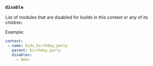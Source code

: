 ### `disable`

List of modules that are disabled for builds in this context or any of
its children.

Example:

```yaml
context:
 - name: kids_birthday_party
   parent: birthday_party
   disables:
     - beer
```
